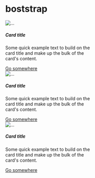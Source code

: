 # boststrap

<!DOCTYPE html>
<html lang="en">
<head>
    <meta charset="UTF-8">
    <meta http-equiv="X-UA-Compatible" content="IE=edge">
    <meta name="viewport" content="width=device-width, initial-scale=1.0">
    <title>Document</title>
    <link href="https://cdn.jsdelivr.net/npm/bootstrap@5.1.3/dist/css/bootstrap.min.css" rel="stylesheet" integrity="sha384-1BmE4kWBq78iYhFldvKuhfTAU6auU8tT94WrHftjDbrCEXSU1oBoqyl2QvZ6jIW3" crossorigin="anonymous">
</head>
<body>
    <section class="container-fluid mt-5">
        <div class="row">
            <div class="card" style="width: 18rem;">
                <img src="https://place.dog/300/200" class="card-img-top" alt="...">
                <div class="card-body">
                  <h5 class="card-title">Card title</h5>
                  <p class="card-text">Some quick e<!--  -->xample text to build on the card title and make up the bulk of the card's content.</p>
                  <a href="#" class="btn btn-primary">Go somewhere</a>
                </div>
              </div>
              <div class="card" style="width: 18rem;">
                <img src="https://place.dog/300/200" class="card-img-top" alt="...">
                <div class="card-body">
                  <h5 class="card-title">Card title</h5>
                  <p class="card-text">Some quick example text to build on the card title and make up the bulk of the card's content.</p>
                  <a href="#" class="btn btn-primary">Go somewhere</a>
                </div>
              </div>
              <div class="card" style="width: 18rem;">
                <img src="https://place.dog/300/200" class="card-img-top" alt="...">
                <div class="card-body">
                  <h5 class="card-title">Card title</h5>
                  <p class="card-text">Some quick example text to build on the card title and make up the bulk of the card's content.</p>
                  <a href="#" class="btn btn-primary">Go somewhere</a>
                </div>
              </div>
        </div>
    </section>
    <script src="https://cdn.jsdelivr.net/npm/bootstrap@5.1.3/dist/js/bootstrap.bundle.min.js" integrity="sha384-ka7Sk0Gln4gmtz2MlQnikT1wXgYsOg+OMhuP+IlRH9sENBO0LRn5q+8nbTov4+1p" crossorigin="anonymous"></script>
</body>
</html>
